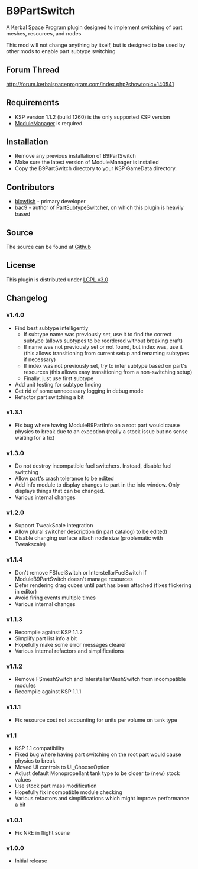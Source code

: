 # B9PartSwitch

A Kerbal Space Program plugin designed to implement switching of part meshes, resources, and nodes

This mod will not change anything by itself, but is designed to be used by other mods to enable part subtype switching

## Forum Thread

http://forum.kerbalspaceprogram.com/index.php?showtopic=140541

## Requirements

* KSP version 1.1.2 (build 1260) is the only supported KSP version
* [ModuleManager](http://forum.kerbalspaceprogram.com/index.php?showtopic=50533) is required.

## Installation

* Remove any previous installation of B9PartSwitch
* Make sure the latest version of ModuleManager is installed
* Copy the B9PartSwitch directory to your KSP GameData directory.

## Contributors

* [blowfish](http://forum.kerbalspaceprogram.com/index.php?/profile/119688-blowfish/) - primary developer
* [bac9](http://forum.kerbalspaceprogram.com/index.php?/profile/57757-bac9/) - author of [PartSubtypeSwitcher](https://bitbucket.org/bac9/ksp_plugins), on which this plugin is heavily based

## Source

The source can be found at [Github](https://github.com/blowfishpro/B9PartSwitch)

## License

This plugin is distributed under [LGPL v3.0](http://www.gnu.org/licenses/lgpl-3.0.en.html)

## Changelog

### v1.4.0

* Find best subtype intelligently
  * If subtype name was previously set, use it to find the correct subtype (allows subtypes to be reordered without breaking craft)
  * If name was not previously set or not found, but index was, use it (this allows transitioning from current setup and renaming subtypes if necessary)
  * If index was not previously set, try to infer subtype based on part's resources (this allows easy transitioning from a non-switching setup)
  * Finally, just use first subtype
* Add unit testing for subtype finding
* Get rid of some unnecessary logging in debug mode
* Refactor part switching a bit

### v1.3.1

* Fix bug where having ModuleB9PartInfo on a root part would cause physics to break due to an exception (really a stock issue but no sense waiting for a fix)

### v1.3.0

* Do not destroy incompatible fuel switchers.  Instead, disable fuel switching
* Allow part's crash tolerance to be edited
* Add info module to display changes to part in the info window.  Only displays things that can be changed.
* Various internal changes

### v1.2.0

* Support TweakScale integration
* Allow plural switcher description (in part catalog) to be edited)
* Disable changing surface attach node size (problematic with Tweakscale)

### v1.1.4

* Don't remove FSfuelSwitch or InterstellarFuelSwitch if ModuleB9PartSwitch doesn't manage resources
* Defer rendering drag cubes until part has been attached (fixes flickering in editor)
* Avoid firing events multiple times
* Various internal changes

### v1.1.3

* Recompile against KSP 1.1.2
* Simplify part list info a bit
* Hopefully make some error messages clearer
* Various internal refactors and simplifications

### v1.1.2

* Remove FSmeshSwitch and InterstellarMeshSwitch from incompatible modules
* Recompile against KSP 1.1.1

### v1.1.1

* Fix resource cost not accounting for units per volume on tank type

### v1.1

* KSP 1.1 compatibility
* Fixed bug where having part switching on the root part would cause physics to break
* Moved UI controls to UI_ChooseOption
* Adjust default Monopropellant tank type to be closer to (new) stock values
* Use stock part mass modification
* Hopefully fix incompatible module checking
* Various refactors and simplifications which might improve performance a bit

### v1.0.1

* Fix NRE in flight scene

### v1.0.0

* Initial release
